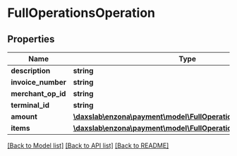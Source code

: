 # FullOperationsOperation

## Properties
Name | Type | Description | Notes
------------ | ------------- | ------------- | -------------
**description** | **string** |  | [optional] 
**invoice_number** | **string** |  | [optional] 
**merchant_op_id** | **string** |  | [optional] 
**terminal_id** | **string** |  | [optional] 
**amount** | [**\daxslab\enzona\payment\model\FullOperationsOperationAmount**](FullOperationsOperationAmount.md) |  | [optional] 
**items** | [**\daxslab\enzona\payment\model\FullOperationsOperationItems[]**](FullOperationsOperationItems.md) |  | [optional] 

[[Back to Model list]](../README.md#documentation-for-models) [[Back to API list]](../README.md#documentation-for-api-endpoints) [[Back to README]](../README.md)


